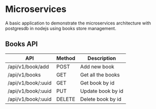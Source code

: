 # Microservices

A basic application to demonstrate the microservices architecture with postgresdb in nodejs using books store management.

## Books API

| API                | Method | Description       |
| ------------------ | ------ | ----------------- |
| /api/v1/book/add   | POST   | Add new book      |
| /api/v1/books      | GET    | Get all the books |
| /api/v1/book/:uuid | GET    | Get book by id    |
| /api/v1/book/:uuid | PUT    | Update book by id |
| /api/v1/book/:uuid | DELETE | Delete book by id |
